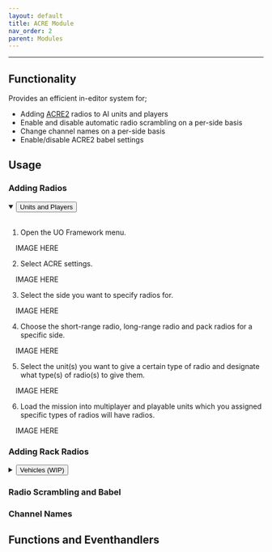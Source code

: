 ```yaml
---
layout: default
title: ACRE Module
nav_order: 2
parent: Modules
---
```


---

## Functionality

Provides an efficient in-editor system for;
- Adding [ACRE2](https://github.com/IDI-Systems/acre2) radios to AI units and players
- Enable and disable automatic radio scrambling on a per-side basis
- Change channel names on a per-side basis
- Enable/disable ACRE2 babel settings 

## Usage

### Adding Radios

<details open>
<summary><button type="button" name="button" class="btn">Units and Players</button></summary><br>

1. Open the UO Framework menu. <br>

&emsp;IMAGE HERE <br>

2. Select ACRE settings. <br>

&emsp;IMAGE HERE <br>

3. Select the side you want to specify radios for. <br>

&emsp;IMAGE HERE <br>

4. Choose the short-range radio, long-range radio and pack radios for a specific side. <br>

&emsp;IMAGE HERE <br>

5. Select the unit(s) you want to give a certain type of radio and designate what type(s) of radio(s) to give them. <br>

&emsp;IMAGE HERE <br>

6. Load the mission into multiplayer and playable units which you assigned specific types of radios will have radios. <br>

&emsp;IMAGE HERE <br>

</details>

### Adding Rack Radios

<details>
<summary><button type="button" name="button" class="btn">Vehicles (WIP)</button></summary><br>

&emsp;FEATURE IS WIP <br>

</details>

### Radio Scrambling and Babel

### Channel Names

## Functions and Eventhandlers


